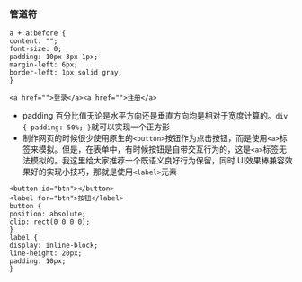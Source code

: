 ### 管道符 ###
```
a + a:before {
content: "";
font-size: 0;
padding: 10px 3px 1px;
margin-left: 6px;
border-left: 1px solid gray;
}
```
```
<a href="">登录</a><a href="">注册</a>
```
* padding 百分比值无论是水平方向还是垂直方向均是相对于宽度计算的。`div { padding: 50%; }`就可以实现一个正方形
* 制作网页的时候很少使用原生的`<button>`按钮作为点击按钮，而是使用`<a>`标签来模拟。但是，在表单中，有时候按钮是自带交互行为的，这是`<a>`标签无法模拟的。我这里给大家推荐一个既语义良好行为保留，同时 UI效果棒兼容效果好的实现小技巧，那就是使用`<label>`元素
```
<button id="btn"></button>
<label for="btn">按钮</label>
button {
position: absolute;
clip: rect(0 0 0 0);
}
label {
display: inline-block;
line-height: 20px;
padding: 10px;
}
```
